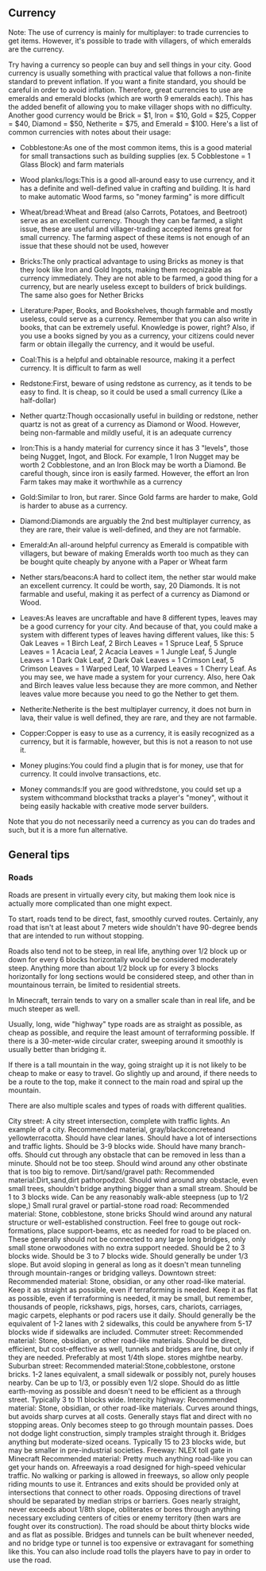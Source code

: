 ## Currency

  


Note: The use of currency is mainly for multiplayer: to trade currencies to get items. However, it's possible to trade with villagers, of which emeralds are the currency.


Try having a currency so people can buy and sell things in your city. Good currency is usually something with practical value that follows a non-finite standard to prevent inflation. If you want a finite standard, you should be careful in order to avoid inflation. Therefore, great currencies to use are emeralds and emerald blocks (which are worth 9 emeralds each). This has the added benefit of allowing you to make villager shops with no difficulty. Another good currency would be 
Brick = $1, Iron = $10, Gold = $25, Copper = $40, Diamond = $50, Netherite = $75, and Emerald = $100. Here's a list of common currencies with notes about their usage: 

- Cobblestone:As one of the most common items, this is a good material for small transactions such as building supplies (ex. 5 Cobblestone = 1 Glass Block) and farm materials
- Wood planks/logs:This is a good all-around easy to use currency, and it has a definite and well-defined value in crafting and building. It is hard to make automatic Wood farms, so "money farming" is more difficult
- Wheat/bread:Wheat and Bread (also Carrots, Potatoes, and Beetroot) serve as an excellent currency. Though they can be farmed, a slight issue, these are useful and villager-trading accepted items great for small currency. The farming aspect of these items is not enough of an issue that these should not be used, however
- Bricks:The only practical advantage to using Bricks as money is that they look like Iron and Gold Ingots, making them recognizable as currency immediately. They are not able to be farmed, a good thing for a currency, but are nearly useless except to builders of brick buildings. The same also goes for Nether Bricks
- Literature:Paper, Books, and Bookshelves, though farmable and mostly useless, could serve as a currency. Remember that you can also write in books, that can be extremely useful. Knowledge is power, right? Also, if you use a books signed by you as a currency, your citizens could never farm or obtain illegally the currency, and it would be useful.
- Coal:This is a helpful and obtainable resource, making it a perfect currency. It is difficult to farm as well
- Redstone:First, beware of using redstone as currency, as it tends to be easy to find. It is cheap, so it could be used a small currency (Like a half-dollar)
- Nether quartz:Though occasionally useful in building or redstone, nether quartz is not as great of a currency as Diamond or Wood. However, being non-farmable and mildly useful, it is an adequate currency
- Iron:This is a handy material for currency since it has 3 "levels", those being Nugget, Ingot, and Block. For example, 1 Iron Nugget may be worth 2 Cobblestone, and an Iron Block may be worth a Diamond. Be careful though, since iron is easily farmed. However, the effort an Iron Farm takes may make it worthwhile as a currency
- Gold:Similar to Iron, but rarer. Since Gold farms are harder to make, Gold is harder to abuse as a currency.
- Diamond:Diamonds are arguably the 2nd best multiplayer currency, as they are rare, their value is well-defined, and they are not farmable.
- Emerald:An all-around helpful currency as Emerald is compatible with villagers, but beware of making Emeralds worth too much as they can be bought quite cheaply by anyone with a Paper or Wheat farm
- Nether stars/beacons:A hard to collect item, the nether star would make an excellent currency. It could be worth, say, 20 Diamonds. It is not farmable and useful, making it as perfect of a currency as Diamond or Wood.
- Leaves:As leaves are uncraftable and have 8 different types, leaves may be a good currency for your city. And because of that, you could make a system with different types of leaves having different values, like this: 5 Oak Leaves = 1 Birch Leaf, 2 Birch Leaves = 1 Spruce Leaf, 5 Spruce Leaves = 1 Acacia Leaf, 2 Acacia Leaves = 1 Jungle Leaf, 5 Jungle Leaves = 1 Dark Oak Leaf, 2 Dark Oak Leaves = 1 Crimson Leaf, 5 Crimson Leaves = 1 Warped Leaf, 10 Warped Leaves = 1 Cherry Leaf. As you may see, we have made a system for your currency. Also, here Oak and Birch leaves value less because they are more common, and Nether leaves value more because you need to go the Nether to get them.
- Netherite:Netherite is the best multiplayer currency, it does not burn in lava, their value is well defined, they are rare, and they are not farmable.
- Copper:Copper is easy to use as a currency, it is easily recognized as a currency, but it is farmable, however, but this is not a reason to not use it.

- Money plugins:You could find a plugin that is for money, use that for currency. It could involve transactions, etc.
- Money commands:If you are good withredstone, you could set up a system withcommand blocksthat tracks a player's "money", without it being easily hackable with creative mode server builders.

Note that you do not necessarily need a currency as you can do trades and such, but it is a more fun alternative.

## General tips
### Roads
Roads are present in virtually every city, but making them look nice is actually more complicated than one might expect. 

To start, roads tend to be direct, fast, smoothly curved routes. Certainly, any road that isn't at least about 7 meters wide shouldn't have 90-degree bends that are intended to run without stopping.

Roads also tend not to be steep, in real life, anything over 1/2 block up or down for every 6 blocks horizontally would be considered moderately steep. Anything more than about 1/2 block up for every 3 blocks horizontally for long sections would be considered steep, and other than in mountainous terrain, be limited to residential streets.

In Minecraft, terrain tends to vary on a smaller scale than in real life, and be much steeper as well.

Usually, long, wide "highway" type roads are as straight as possible, as cheap as possible, and require the least amount of terraforming possible. If there is a 30-meter-wide circular crater, sweeping around it smoothly is usually better than bridging it.

If there is a tall mountain in the way, going straight up it is not likely to be cheap to make or easy to travel. Go slightly up and around, if there needs to be a route to the top, make it connect to the main road and spiral up the mountain.

There are also multiple scales and types of roads with different qualities.

City street:
A city street intersection, complete with traffic lights.
An example of a city.
Recommended material, gray/blackconcreteand yellowterracotta.
Should have clear lanes.
Should have a lot of intersections and traffic lights.
Should be 3-9 blocks wide.
Should have many branch-offs.
Should cut through any obstacle that can be removed in less than a minute.
Should not be too steep.
Should wind around any other obstinate that is too big to remove.
Dirt/sand/gravel path:
Recommended material:Dirt,sand,dirt pathorpodzol.
Should wind around any obstacle, even small trees, shouldn't bridge anything bigger than a small stream.
Should be 1 to 3 blocks wide.
Can be any reasonably walk-able steepness (up to 1/2 slope,)
Small rural gravel or partial-stone road road:
Recommended material: Stone, cobblestone, stone bricks
Should wind around any natural structure or well-established construction. Feel free to gouge out rock-formations, place support-beams, etc as needed for road to be placed on. These generally should not be connected to any large long bridges, only small stone orwoodones with no extra support needed.
Should be 2 to 3 blocks wide.
Should be 3 to 7 blocks wide.
Should generally be under 1/3 slope. But avoid sloping in general as long as it doesn't mean tunneling through mountain-ranges or bridging valleys.
Downtown street:
Recommended material: Stone, obsidian, or any other road-like material.
Keep it as straight as possible, even if terraforming is needed.
Keep it as flat as possible, even if terraforming is needed, it may be small, but remember, thousands of people, rickshaws, pigs, horses, cars, chariots, carriages, magic carpets, elephants or pod racers use it daily.
Should generally be the equivalent of 1-2 lanes with 2 sidewalks, this could be anywhere from 5-17 blocks wide if sidewalks are included.
Commuter street:
Recommended material: Stone, obsidian, or other road-like materials.
Should be direct, efficient, but cost-effective as well, tunnels and bridges are fine, but only if they are needed. Preferably at most 1/4th slope.  stores mightbe nearby.
Suburban street:
Recommended material:Stone,cobblestone, orstone bricks.
1-2 lanes equivalent, a small sidewalk or possibly not, purely houses nearby. Can be up to 1/3, or possibly even 1/2 slope. Should do as little earth-moving as possible and doesn't need to be efficient as a through street. Typically 3 to 11 blocks wide.
Intercity highway:
Recommended material: Stone, obsidian, or other road-like materials.
Curves around things, but avoids sharp curves at all costs. Generally stays flat and direct with no stopping areas. Only becomes steep to go through mountain passes. Does not dodge light construction, simply tramples straight through it. Bridges anything but moderate-sized oceans. Typically 15 to 23 blocks wide, but may be smaller in pre-industrial societies.
Freeway:
NLEX toll gate in Minecraft
Recommended material: Pretty much anything road-like you can get your hands on.
Afreewayis a road designed for high-speed vehicular traffic. No walking or parking is allowed in freeways, so allow only people riding mounts to use it. Entrances and exits should be provided only at intersections that connect to other roads. Opposing directions of travel should be separated by median strips or barriers. Goes nearly straight, never exceeds about 1/8th slope, obliterates or bores through anything necessary excluding centers of cities or enemy territory (then wars are fought over its construction). The road should be about thirty blocks wide and as flat as possible. Bridges and tunnels can be built whenever needed, and no bridge type or tunnel is too expensive or extravagant for something like this. You can also include road tolls the players have to pay in order to use the road.
